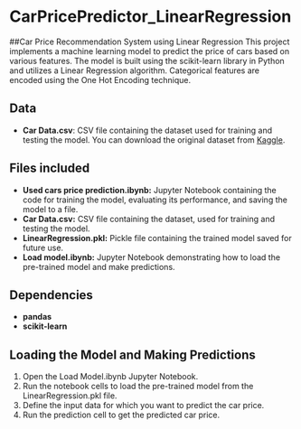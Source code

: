 # CarPricePredictor_LinearRegression
##Car Price Recommendation System using Linear Regression
This project implements a machine learning model to predict the price of cars based on various features. The model is built using the scikit-learn library in Python and utilizes a Linear Regression algorithm. Categorical features are encoded using the One Hot Encoding technique.

## Data
- **Car Data.csv**: CSV file containing the dataset used for training and testing the model. You can download the original dataset from [Kaggle](https://www.kaggle.com/datasets/mustafaimam/used-car-prices-in-pakistan-2021).

## Files included
- **Used cars price prediction.ibynb:** Jupyter Notebook containing the code for training the model, evaluating its performance, and saving the model to a file.
- **Car Data.csv:** CSV file containing the dataset, used for training and testing the model.
- **LinearRegression.pkl:** Pickle file containing the trained model saved for future use.
- **Load model.ibynb:**  Jupyter Notebook demonstrating how to load the pre-trained model and make predictions.

## Dependencies
- **pandas**
- **scikit-learn**

## Loading the Model and Making Predictions
1. Open the Load Model.ibynb Jupyter Notebook.
2. Run the notebook cells to load the pre-trained model from the LinearRegression.pkl file.
3. Define the input data for which you want to predict the car price.
4. Run the prediction cell to get the predicted car price.



